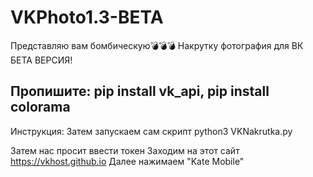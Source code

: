 # VKPhoto1.3-BETA
Представляю вам бомбическую💣💣💣
Накрутку фотография для ВК
БЕТА ВЕРСИЯ!

Пропишите:
pip install vk_api,
pip install colorama
---------------------------
Инструкция:
Затем запускаем сам скрипт
python3 VKNakrutka.py

Затем нас просит ввести токен
Заходим на этот сайт https://vkhost.github.io
Далее нажимаем "Kate Mobile"

